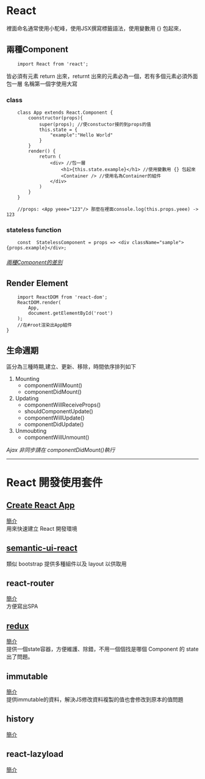 # React
裡面命名通常使用小駝峰，使用JSX撰寫標籤語法，使用變數用 {} 包起來，

## 兩種Component
```
    import React from 'react';
```
皆必須有元素 return 出來，returnt 出來的元素必為一個，若有多個元素必須外面包一層
名稱第一個字使用大寫

### class
```
    class App extends React.Component {
        coonstructor(props){
            super(props); //使constuctor接的到props的值
            this.state = {
                "example":"Hello World"
            }
        }
        render() {
            return (
                <div> //包一層
                    <h1>{this.state.example}</h1> //使用變數用 {} 包起來
                    <Container /> //使用名為Container的組件
                </div>
            )
        }
    } 

    //props: <App yeee="123"/> 那麼在裡面console.log(this.props.yeee) -> 123
```


### stateless function 
```
    const  StatelessComponent = props => <div className="sample">{props.example}</div>;
```

###### [兩種Component的差別](https://reurl.cc/GkNAkG)

## Render Element
``` 
    import ReactDOM from 'react-dom';
    ReactDOM.render(
        App, 
        document.getElementById('root')
    );
    //在#root渲染出App組件
}
```

## 生命週期
區分為三種時期,建立、更新、移除，時間依序排列如下

   1. Mounting
       * componentWillMount() 
       * componentDidMount() 
   2. Updating
       * componentWillReceiveProps()
       * shouldComponentUpdate()
       * componentWillUpdate()
       * componentDidUpdate()
   3. Unmoubting
       * componentWillUnmount()

*Ajax 非同步請在 componentDidMount()執行*

***

# React 開發使用套件

## [Create React App](https://github.com/facebook/create-react-app)
[簡介](https://github.com/alex1290/react-study/blob/master/guide/create-react-app.md) </br >
用來快速建立 React 開發環境

## [semantic-ui-react](https://react.semantic-ui.com/)
類似 bootstrap 提供多種組件以及 layout 以供取用

## react-router
[簡介](https://github.com/alex1290/react-study/blob/master/guide/react-router.md) </br >
方便寫出SPA

## [redux](https://chentsulin.github.io/redux/)
[簡介](https://github.com/alex1290/react-study/blob/master/guide/redux.md) </br >
提供一個state容器，方便維護、除錯，不用一個個找是哪個 Component 的 state 出了問題。 

## immutable
[簡介](https://github.com/alex1290/react-study/blob/master/guide/immutable.md) </br >
提供immutable的資料，解決JS修改資料複製的值也會修改到原本的值問題

## history
[簡介](https://github.com/alex1290/react-study/blob/master/guide/history.md) </br >

## react-lazyload
[簡介](https://github.com/alex1290/react-study/blob/master/guide/react-lazyload.md) </br >

